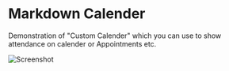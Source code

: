 # Markdown Calender
Demonstration of "Custom Calender" which you can use to show attendance on  calender or Appointments etc.


![Screenshot](https://i.imgur.com/B7EphtF.png)
